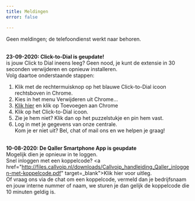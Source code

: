 ```yaml
---
title: Meldingen
error: false

---
```

Geen meldingen; de telefoondienst werkt naar behoren.<br><br> 

<b>23-09-2020: Click-to-Dial is geupdate! </b><br>
is jouw Click to Dial ineens leeg? Geen nood, je kunt de extensie in 30 seconden verwijderen en opnieuw installeren. <br>
Volg daartoe onderstaande stappen: <br>
1. Klik met de rechtermuisknop op het blauwe Click-to-Dial icoon rechtsboven in Chrome.<br>
2. Kies in het menu Verwijderen uit Chrome...<br>
3. <a href="https://chrome.google.com/webstore/detail/simmpl-click-to-dial/hnjepanannlajhppemgdmcjjpimlhkgm?hl=nl" target="_blank">Klik hier</a> en klik op Toevoegen aan Chrome
4. Klik op het Click-to-Dial icoon. <br>
5. Zie je hem niet? Klik dan  op het puzzelstukje en pin hem vast.<br>
6. Log in met je gegevens van onze centrale.<br>
Kom je er niet uit? Bel, chat of mail ons en we helpen je graag!<br><br>

<b>10-08-2020: De Qaller Smartphone App is geupdate</b><br>
Mogelijk dien je opnieuw in te loggen.<br>
Snel inloggen met een koppelcode? <a href="http://files.callvoip.nl/downloads/Callvoip_handleiding_Qaller_inloggen-met-koppelcode.pdf" target=_blank">Klik hier voor uitleg</a>.<br>
Of vraag ons via de chat om een koppelcode, vermeld dan je bedrijfsnaam en jouw interne nummer of naam, we sturen je dan gelijk de koppelcode die 10 minuten geldig is.
